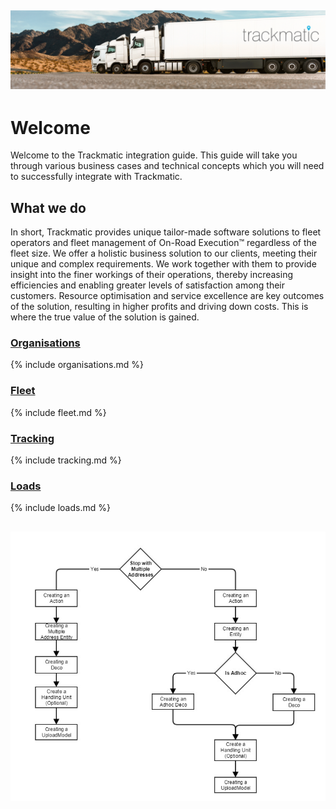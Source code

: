 ## ![Adding pic](Images/headerImage.png)
# Welcome

Welcome to the Trackmatic integration guide. This guide will take you through various business cases and technical concepts which you will need to successfully integrate with Trackmatic.

## What we do

In short, Trackmatic provides unique tailor-made software solutions to fleet operators and fleet management of On-Road Execution™ regardless of the fleet size. 
We offer a holistic business solution to our clients, meeting their unique and complex requirements. We work together with them to provide insight into the finer workings of their operations, thereby increasing efficiencies and enabling greater levels of satisfaction among their customers.
Resource optimisation and service excellence are key outcomes of the solution, resulting in higher profits and driving down costs. This is where the true value of the solution is gained.


### [Organisations](rest/organisations)

{% include organisations.md %}

### [Fleet](rest/fleet)

{% include fleet.md %}

### [Tracking](rest/tracking)

{% include tracking.md %}

### [Loads](rest/loads)

{% include loads.md %}

## ![Adding pic](Images/adhocandmultipleaddressflow2.png)